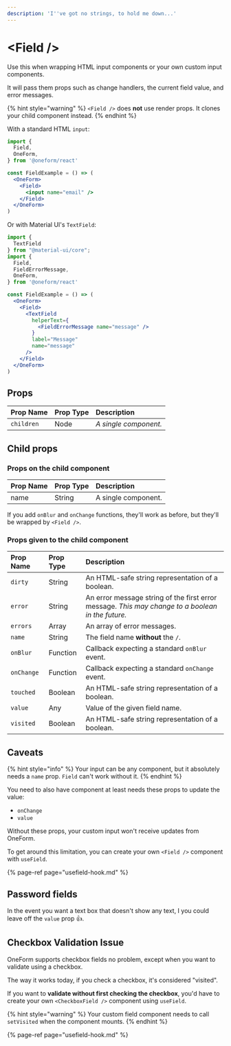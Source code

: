 ```yaml
---
description: 'I''ve got no strings, to hold me down...'
---
```


# &lt;Field /&gt;

Use this when wrapping HTML input components or your own custom input components.

It will pass them props such as change handlers, the current field value, and error messages.

{% hint style="warning" %}
`<Field />` does **not** use render props. It clones your child component instead.
{% endhint %}

With a standard HTML `input`:

```jsx
import {
  Field,
  OneForm,
} from '@oneform/react'

const FieldExample = () => (
  <OneForm>
    <Field>
      <input name="email" />
    </Field>
  </OneForm>
)
```

Or with Material UI's `TextField`:

```jsx
import {
  TextField
} from "@material-ui/core";
import {
  Field,
  FieldErrorMessage,
  OneForm,
} from '@oneform/react'

const FieldExample = () => (
  <OneForm>
    <Field>
      <TextField
        helperText={
          <FieldErrorMessage name="message" />
        }
        label="Message"
        name="message"
      />
    </Field>
  </OneForm>
)
```

## Props

<table>
  <thead>
    <tr>
      <th style="text-align:left">Prop Name</th>
      <th style="text-align:left">Prop Type</th>
      <th style="text-align:left">Description</th>
    </tr>
  </thead>
  <tbody>
    <tr>
      <td style="text-align:left">
        <code>children</code>
      </td>
      <td style="text-align:left">
        Node
      </td>
      <td style="text-align:left">
        <em>A single component.</em>
      </td>
    </tr>
  </tbody>
</table>

## Child props

### Props on the child component

| Prop Name | Prop Type | Description |
| :--- | :--- | :--- |
| name | String | A single component. |

If you add `onBlur` and `onChange` functions, they'll work as before, but they'll be wrapped by `<Field />`.

### Props given to the child component

| Prop Name | Prop Type | Description |
| :--- | :--- | :--- |
| `dirty` | String | An HTML-safe string representation of a boolean. |
| `error` | String | An error message string of the first error message. _This may change to a boolean in the future._ |
| `errors` | Array | An array of error messages. |
| `name` | String | The field name **without** the `/`. |
| `onBlur` | Function | Callback expecting a standard `onBlur` event. |
| `onChange` | Function | Callback expecting a standard `onChange` event. |
| `touched` | Boolean | An HTML-safe string representation of a boolean. |
| `value` | Any | Value of the given field name. |
| `visited` | Boolean | An HTML-safe string representation of a boolean. |

## Caveats

{% hint style="info" %}
Your input can be any component, but it absolutely needs a `name` prop. `Field` can't work without it.
{% endhint %}

You need to also have component at least needs these props to update the value:

* `onChange`
* `value`

Without these props, your custom input won't receive updates from OneForm.

To get around this limitation, you can create your own `<Field />` component with `useField`.

{% page-ref page="usefield-hook.md" %}

## Password fields

In the event you want a text box that doesn't show any text, I you could leave off the `value` prop 👍.

## Checkbox Validation Issue

OneForm supports checkbox fields no problem, except when you want to validate using a checkbox.

The way it works today, if you check a checkbox, it's considered "visited".

If you want to **validate without first checking the checkbox**, you'd have to create your own `<CheckboxField />` component using `useField`.

{% hint style="warning" %}
Your custom field component needs to call `setVisited` when the component mounts.
{% endhint %}

{% page-ref page="usefield-hook.md" %}

